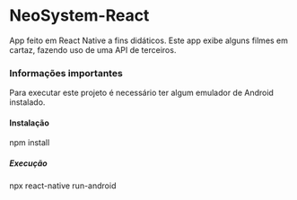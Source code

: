 # NeoSystem-React
App feito em React Native a fins didáticos. Este app exibe alguns filmes em cartaz, fazendo uso de uma API de terceiros.
### Informações importantes
Para executar este projeto é necessário ter algum emulador de Android instalado.
#### Instalação
npm install
##### Execução
npx react-native run-android
